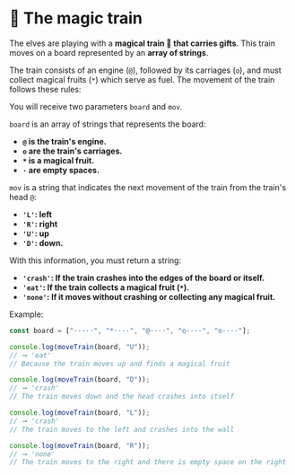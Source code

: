 # 🚂 The magic train

The elves are playing with a **magical train 🚂 that carries gifts**. This train moves on a board represented by an **array of strings**.

The train consists of an engine (`@`), followed by its carriages (`o`), and must collect magical fruits (`*`) which serve as fuel. The movement of the train follows these rules:

You will receive two parameters `board` and `mov`.

`board` is an array of strings that represents the board:

- **`@` is the train's engine.**
- **`o` are the train's carriages.**
- **`*` is a magical fruit.**
- **`·` are empty spaces.**

`mov` is a string that indicates the next movement of the train from the train's head `@`:

- **`'L'`: left**
- **`'R'`: right**
- **`'U'`: up**
- **`'D'`: down.**

With this information, you must return a string:

- **`'crash'`: If the train crashes into the edges of the board or itself.**
- **`'eat'`: If the train collects a magical fruit (`*`).**
- **`'none'`: If it moves without crashing or collecting any magical fruit.**

Example:

```javascript
const board = ["·····", "*····", "@····", "o····", "o····"];

console.log(moveTrain(board, "U"));
// ➞ 'eat'
// Because the train moves up and finds a magical fruit

console.log(moveTrain(board, "D"));
// ➞ 'crash'
// The train moves down and the head crashes into itself

console.log(moveTrain(board, "L"));
// ➞ 'crash'
// The train moves to the left and crashes into the wall

console.log(moveTrain(board, "R"));
// ➞ 'none'
// The train moves to the right and there is empty space on the right
```

